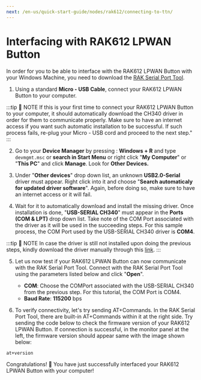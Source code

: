 ```yaml
---
next: /en-us/quick-start-guide/nodes/rak612/connecting-to-ttn/
---
```


# Interfacing with RAK612 LPWAN Button

In order for you to be able to interface with the RAK612 LPWAN Button with your Windows Machine, you need to download the [RAK Serial Port Tool](https://downloads.rakwireless.com/en/LoRa/Tools/RAK_SERIAL_PORT_TOOL_V1.2.1.zip).

1. Using a standard **Micro - USB Cable**, connect your RAK612 LPWAN Button to your computer.

:::tip 📝 NOTE
If this is your first time to connect your RAK612 LPWAN Button to your computer, it should automatically download the CH340 driver in order for them to communicate properly. Make sure to have an internet access if you want such automatic installation to be successful. If such process fails, re-plug your Micro - USB cord and proceed to the next step."
:::

2. Go to your **Device Manager** by pressing : **Windows + R** and type `devmgmt.msc` or **search in Start Menu** or right click "**My Computer**" or "**This PC**" and click **Manage**. Look for **Other Devices.**

<rk-img
  src="/assets/images/quick-start-guide/rak612/interfacing-with-rak612/missing-driver.png"
  width="100%"
  figure-number="1"
  caption="Missing Driver for theRAK612 LPWAN Button"
/>

3. Under "**Other devices**" drop down list, an unknown **USB2.0-Serial** driver must appear. Right click into it and choose "**Search automaticaly for updated driver software**". Again, before doing so, make sure to have an internet access or it will fail.

<rk-img
  src="/assets/images/quick-start-guide/rak612/interfacing-with-rak612/automatic-install.png"
  width="100%"
  figure-number="2"
  caption="Automatic Driver Installation via Internet"
/>

4. Wait for it to automatically download and install the missing driver. Once installation is done, "**USB-SERIAL CH340**" must appear in the **Ports (COM & LPT)** drop down list. Take note of the COM Port associated with the driver as it will be used in the succeeding steps. For this sample process, the COM Port used by the USB-SERIAL CH340 driver is **COM4**.

<rk-img
  src="/assets/images/quick-start-guide/rak612/interfacing-with-rak612/usb-ch340.png"
  width="100%"
  figure-number="3"
  caption="USB-SERIAL CH340 Driver Successfully Installed"
/>

:::tip 📝 NOTE
In case the driver is still not installed upon doing the previous steps, kindly download the driver manually through this [link](https://downloads.rakwireless.com/LoRa/RAK811/Tools/).
:::

5. Let us now test if your RAK612 LPWAN Button can now communicate with the RAK Serial Port Tool. Connect with the RAK Serial Port Tool using the parameters listed below and click "**Open**".

   - **COM**: Choose the COMPort associated with the USB-SERIAL CH340 from the previous step. For this tutorial, the COM Port is COM4.
   - **Baud Rate**: **115200** bps

<rk-img
  src="/assets/images/quick-start-guide/rak612/interfacing-with-rak612/rak-serial.png"
  width="100%"
  figure-number="4"
  caption="Connecting to the RAK Serial Port Tool"
/>

6. To verify connectivity, let's try sending AT+Commands. In the RAK Serial Port Tool, there are built-in AT+Commands within it at the right side. Try sending the code below to check the firmware version of your RAK612 LPWAN Button. If connection is successful, in the monitor panel at the left, the firmware version should appear same with the image shown below:

```
at+version
```

<rk-img
  src="/assets/images/quick-start-guide/rak612/interfacing-with-rak612/at-comm.png"
  width="100%"
  figure-number="5"
  caption="AT+Command Sample Serial Communication Test"
/>

Congratulations! :tada: You have just successfully interfaced your RAK612 LPWAN Button with your computer!

